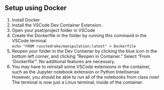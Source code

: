 
## Setup using Docker

1. Install Docker
2. Install the VSCode Dev Container Extension.
3. Open your pset/project folder in VSCode
4. Create the Dockerfile in the folder by running this command in the VSCode terminal  
`echo "FROM russtedrake/manipulation:latest" > Dockerfile`  
5. Reopen your folder in the Dev Container by clicking the blue icon in the bottom left corner, and clicking “Reopen in Container.” Select “From ‘Dockerfile’”. No additional features are necessary.
6. You may have to reinstall some VSCode extensions in the container, such as the Jupyter notebook extension or Python Intellisense. However, you should be able to run all of the notebooks from class now! The terminal is now just a Linux terminal, inside of the container.